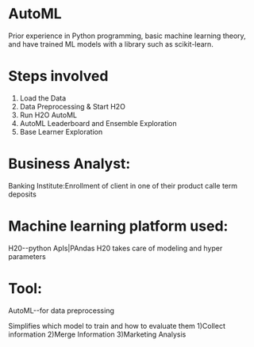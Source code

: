 # AutoML

Prior experience in Python programming, basic machine learning theory, and have trained ML models with a library such as scikit-learn.

# Steps involved 
01. Load the Data
02. Data Preprocessing & Start H2O
03. Run H2O AutoML
04. AutoML Leaderboard and Ensemble Exploration
05. Base Learner Exploration

# Business Analyst:
Banking Institute:Enrollment of client in one of their product calle term deposits 

# Machine learning platform used: 
H20--python ApIs|PAndas
H20 takes care of modeling and hyper parameters   

# Tool: 
AutoML--for data preprocessing

Simplifies which model to train and how to evaluate them
1)Collect information
2)Merge Information
3)Marketing Analysis
